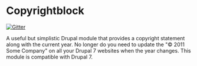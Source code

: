 Copyrightblock
==============

[![Gitter](https://badges.gitter.im/Join%20Chat.svg)](https://gitter.im/joshua703/Copyrightblock?utm_source=badge&utm_medium=badge&utm_campaign=pr-badge&utm_content=badge)

A useful but simplistic Drupal module that provides a copyright statement along with the current year. No longer do you need to update the &quot;© 2011 Some Company&quot; on all your Drupal 7 websites when the year changes. This module is compatible with Drupal 7.  